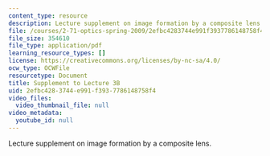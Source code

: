 ```yaml
---
content_type: resource
description: Lecture supplement on image formation by a composite lens.
file: /courses/2-71-optics-spring-2009/2efbc4283744e991f3937786148758f4_MIT2_71S09_supp05.pdf
file_size: 354610
file_type: application/pdf
learning_resource_types: []
license: https://creativecommons.org/licenses/by-nc-sa/4.0/
ocw_type: OCWFile
resourcetype: Document
title: Supplement to Lecture 3B
uid: 2efbc428-3744-e991-f393-7786148758f4
video_files:
  video_thumbnail_file: null
video_metadata:
  youtube_id: null
---
```

Lecture supplement on image formation by a composite lens.